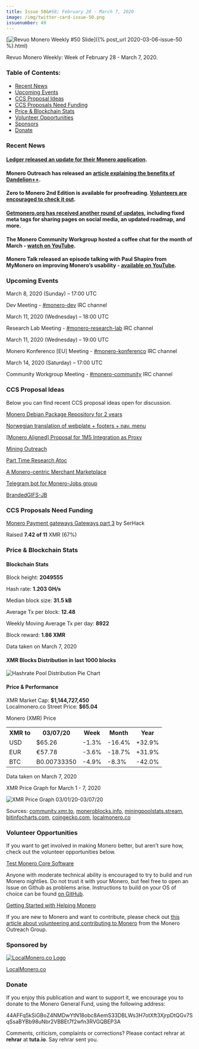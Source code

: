```yaml
---
title: Issue 50&#58; February 28 - March 7, 2020
image: /img/twitter-card-issue-50.png
issuenumber: 49
---
```

[<img src="/img/img-issue50.png" alt="Revuo Monero Weekly #50 Slide" class="img-lead">]({% post_url 2020-03-06-issue-50 %}.html)

<p class="text-lead">Revuo Monero Weekly: Week of February 28 - March 7, 2020.</p>
<!--more-->

<h3>Table of Contents:</h3>
<ul class="contents">
    <li><a href="#news">Recent News</a></li>
    <li><a href="#events">Upcoming Events</a></li>
    <li><a href="#ideas">CCS Proposal Ideas</a></li>
    <li><a href="#proposals">CCS Proposals Need Funding</a></li>
    <li><a href="#stats">Price & Blockchain Stats</a></li>
    <li><a href="#volunteer">Volunteer Opportunities</a></li>
    <li><a href="#sponsor">Sponsors</a></li>
    <li><a href="#donate">Donate</a></li>
</ul>

<h3 id="news">Recent News</h3>

<div class="newsbyte">
    <h4><a href="https://www.reddit.com/r/Monero/comments/fc9eqm/ledger_monero_application_151_is_out/" target="_blank">Ledger released an update for their Monero application</a>.
    </h4>
</div>

<div class="newsbyte">
    <h4>Monero Outreach has released an <a href="https://www.monerooutreach.org/stories/dandelion.html" target="_blank">article explaining the benefits of Dandelion++</a>.
    </h4>
</div>

<div class="newsbyte">
    <h4>Zero to Monero 2nd Edition is available for proofreading. <a href="https://www.reddit.com/r/Monero/comments/fdhtqh/request_for_proofreading_zero_to_monero_second/" target="_blank">Volunteers are encouraged to check it out</a>.
    </h4>
</div>

<div class="newsbyte">
    <h4><a href="https://www.reddit.com/r/Monero/comments/fetf6z/getmoneroorg_updated_fixed_meta_tags_updated/" target="_blank">Getmonero.org has received another round of updates</a>, including fixed meta tags for sharing pages on social media, an updated roadmap, and more.
    </h4>
</div>

<div class="newsbyte">
    <h4>The Monero Community Workgroup hosted a coffee chat for the month of March - <a href="https://youtu.be/jXOpGLmzyrI" target="_blank">watch on YouTube</a>.
    </h4>
</div>

<div class="newsbyte">
    <h4>Monero Talk released an episode talking with Paul Shapiro from MyMonero on improving Monero’s usability - <a href="https://youtu.be/FvcVsV5JHpE" target="_blank">available on YouTube</a>.
    </h4>
</div>

<h3 id="events">Upcoming Events</h3>

<div class="event">
    <p class="date" markdown="1">March 8, 2020 (Sunday) – 17:00 UTC</p>
    <p markdown="1">Dev Meeting - <a href="irc://chat.freenode.net/#monero-dev" target="_blank">#monero-dev</a> IRC channel</p>
</div>

<div class="event">
    <p class="date" markdown="1">March 11, 2020 (Wednesday) – 18:00 UTC</p>
    <p markdown="1">Research Lab Meeting - <a href="irc://chat.freenode.net/#monero-research-lab" target="_blank">#monero-research-lab</a> IRC channel</p>
</div>

<div class="event">
    <p class="date" markdown="1">March 11, 2020 (Wednesday) – 19:00 UTC</p>
    <p markdown="1">Monero Konferenco [EU] Meeting - <a href="irc://chat.freenode.net/#monero-konferenco" target="_blank">#monero-konferenco</a> IRC channel</p>
</div>

<div class="event">
    <p class="date" markdown="1">March 14, 2020 (Saturday) – 17:00 UTC</p>
    <p markdown="1">Community Workgroup Meeting - <a href="irc://chat.freenode.net/#monero-community" target="_blank">#monero-community</a> IRC channel</p>
</div>

<h3 id="ideas">CCS Proposal Ideas</h3>

<p>Below you can find recent CCS proposal ideas open for discussion.</p>

<div class="proposal">
<p><a href="https://repo.getmonero.org/monero-project/ccs-proposals/-/merge_requests/130" target="_blank">Monero Debian Package Repository for 2 years</a></p>
</div>

<div class="proposal">
<p><a href="https://repo.getmonero.org/monero-project/ccs-proposals/-/merge_requests/129" target="_blank">Norwegian translation of webplate + footers + nav. menu</a></p>
</div>

<div class="proposal">
<p><a href="https://repo.getmonero.org/monero-project/ccs-proposals/-/merge_requests/127" target="_blank">[Monero Aligned] Proposal for 1M5 Integration as Proxy</a></p>
</div>

<div class="proposal">
<p><a href="https://repo.getmonero.org/monero-project/ccs-proposals/merge_requests/124" target="_blank">Mining Outreach</a></p>
</div>

<div class="proposal">
<p><a href="https://repo.getmonero.org/monero-project/ccs-proposals/merge_requests/120" target="_blank">Part Time Research Atoc</a></p>
</div>

<div class="proposal">
<p><a href="https://repo.getmonero.org/monero-project/ccs-proposals/merge_requests/117" target="_blank">A Monero-centric Merchant Marketplace</a></p>
</div>

<div class="proposal">
<p><a href="https://repo.getmonero.org/monero-project/ccs-proposals/merge_requests/91" target="_blank">Telegram bot for Monero-Jobs group</a></p>
</div>

<div class="proposal">
<p><a href="https://repo.getmonero.org/monero-project/ccs-proposals/merge_requests/88" target="_blank">BrandedGIFS-JB</a></p>
</div>

<h3 id="proposals">CCS Proposals Need Funding</h3>

<div class="proposal">
    <p><a href="https://ccs.getmonero.org/proposals/serhack-monero-integrations-part-3.html" target="_blank">Monero Payment gateways Gateways part 3</a> by SerHack</p>
    <p>Raised <b>7.42 of 11</b> XMR (67%)</p>
</div>

<h3 id="stats">Price & Blockchain Stats</h3>

<h4 class="stat">Blockchain Stats</h4>

<div class="bcstats">
    <p>Block height: <b>2049555</b></p>
    <p>Hash rate: <b>1.203 GH/s</b></p>
    <p>Median block size: <b>31.5 kB</b></p>
    <p>Average Tx per block: <b>12.48</b></p>
    <p>Weekly Moving Average Tx per day: <b>8922</b></p>
    <p>Block reward: <b>1.86 XMR</b></p>
</div>
<p class="note">Data taken on March 7, 2020</p>

<h4 class="stat">XMR Blocks Distribution in last 1000 blocks</h4>
<p><img src="/img/hashrate-pool-distribution-0307.png" alt="Hashrate Pool Distribution Pie Chart"/></p>

<h4 class="stat">Price & Performance</h4>

<div class="price-intro">XMR Market Cap: <b>$1,144,727,450</b><br>Localmonero.co Street Price: <b>$65.04</b></div>

<p class="table-title">Monero (XMR) Price</p>
<table class="price-table">
  <tr class="row1">
    <th>XMR to</th>
    <th>03/07/20</th>
    <th>Week</th>
    <th>Month</th>
    <th>Year</th>
  </tr>
  <tr>
    <td data-th="XMR to">USD</td>
    <td data-th="03/07/20">$65.26</td>
    <td data-th="Week" class="red">-1.3%</td>
    <td data-th="Month" class="red">-16.4%</td>
    <td data-th="Year" class="green">+32.9%</td>
  </tr>
  <tr class="row3">
    <td data-th="XMR to">EUR</td>
    <td data-th="03/07/20">€57.78</td>
    <td data-th="Week" class="red">-3.6%</td>
    <td data-th="Month" class="red">-18.7%</td>
    <td data-th="Year" class="green">+31.9%</td>
  </tr>
  <tr>
    <td data-th="XMR to">BTC</td>
    <td data-th="03/07/20">B0.00733350</td>
    <td data-th="Week" class="red">-4.9%</td>
    <td data-th="Month" class="red">-8.3%</td>
    <td data-th="Year" class="red">-42.0%</td>
  </tr>
</table>
<p class="note">Data taken on March 7, 2020</p>

<p class="table-title">XMR Price Graph for March 1 - 7, 2020</p>

![XMR Price Graph 03/01/20-03/07/20](/img/weekly-chart-0307.png "XMR Price Graph 03/01/20-03/07/20") 

Sources: <a href="https://community.xmr.to/explorer/mainnet/" target="_blank">community.xmr.to</a>, <a href="https://moneroblocks.info/stats/transaction-stats" target="_blank">moneroblocks.info</a>, <a href="https://miningpoolstats.stream/monero" target="_blank">miningpoolstats.stream</a>, <a href="https://bitinfocharts.com/monero/" target="_blank">bitinfocharts.com</a>, <a href="https://www.coingecko.com/" target="_blank">coingecko.com</a>, <a href="https://localmonero.co/" target="_blank">localmonero.co</a>

<h3 id="volunteer">Volunteer Opportunities</h3>

<p>If you want to get involved in making Monero better, but aren’t sure how, check out the volunteer opportunities below.</p>

<div class="newsbyte">
    <p class="date"><a href="https://github.com/monero-project/monero" target="_blank">Test Monero Core Software</a></p>
    <p>Anyone with moderate technical ability is encouraged to try to build and run Monero nightlies. Do not trust it with your Monero, but feel free to open an Issue on Github as problems arise. Instructions to build on your OS of choice can be found <a href="https://github.com/monero-project/monero#compiling-monero-from-source" target="_blank">on GitHub</a>. </p>
</div>

<div class="newsbyte">
    <p class="date"><a href="https://github.com/monero-project/monero" target="_blank">Getting Started with Helping Monero</a></p>
    <p>If you are new to Monero and want to contribute, please check out <a href="https://www.monerooutreach.org/stories/getting-started-helping-monero.php" target="_blank">this article about volunteering and contributing to Monero</a> from the Monero Outreach Group. </p>
</div>

<h3 id="sponsor">Sponsored by</h3>

<p><a href="https://localmonero.co/" target="_blank"><img src="/img/localmonero-logo.png" alt="LocalMonero.co Logo" class="localmonero"></a></p>

<p class="text-center"><a href="https://localmonero.co/" target="_blank">LocalMonero.co</a></p>

<h3 id="donate">Donate</h3>

<p markdown="1">If you enjoy this publication and want to support it, we encourage you to donate to the Monero General Fund, using the following address:</p>

<p class="address" markdown="1">44AFFq5kSiGBoZ4NMDwYtN18obc8AemS33DBLWs3H7otXft3XjrpDtQGv7SqSsaBYBb98uNbr2VBBEt7f2wfn3RVGQBEP3A</p>

<!--p><a href="monero:44AFFq5kSiGBoZ4NMDwYtN18obc8AemS33DBLWs3H7otXft3XjrpDtQGv7SqSsaBYBb98uNbr2VBBEt7f2wfn3RVGQBEP3A" class="qr"><img src="/img/donate-monero.png"></a></p-->

Comments, criticism, complaints or corrections? Please contact rehrar at **rehrar** at **tuta.io**. Say rehrar sent you.